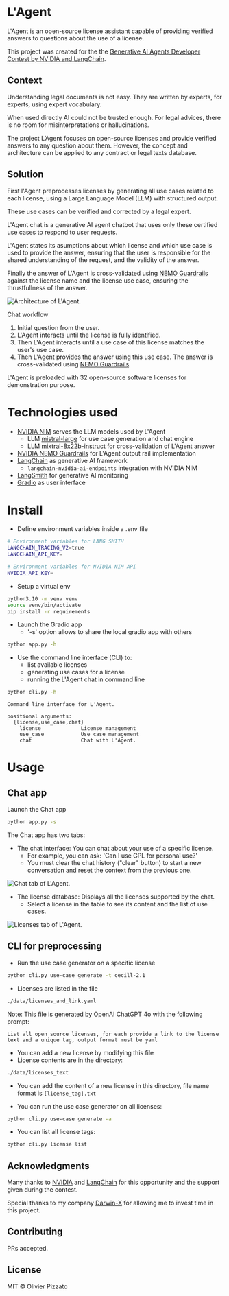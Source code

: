 # L'Agent

L'Agent is an open-source license assistant capable of providing verified answers to questions about the use of a license. 

This project was created for the the [Generative AI Agents Developer Contest by NVIDIA and LangChain](https://www.nvidia.com/en-us/ai-data-science/generative-ai/developer-contest-with-langchain/).

## Context
  
Understanding legal documents is not easy. They are written by experts, for experts, using expert vocabulary.
  
When used directly AI could not be trusted enough. For legal advices, there is no room for misinterpretations or hallucinations.

The project L’Agent  focuses on open-source licenses and provide verified answers to any question about them.  However, the concept and architecture can be applied to any contract or legal texts database.

## Solution

First l'Agent preprocesses licenses by generating all use cases related to each license, using a Large Language Model (LLM) with structured output.

These use cases can be verified and corrected by a legal expert.

L'Agent chat is a generative AI agent chatbot that uses only these certified use cases to respond to user requests.

L'Agent states its asumptions about which license and which use case is used to provide the answer, ensuring that the user is responsible for the shared understanding of the request, and the validity of the answer.

Finally the answer of L'Agent is cross-validated using [NEMO Guardrails](https://docs.nvidia.com/nemo/guardrails/index.html) against the license name and the license use case, ensuring the thrustfullness of the answer.

![Architecture of L'Agent.](./assets/images/lagent_architecture.png)

Chat workflow
  1. Initial question from the user.
  2. L'Agent interacts until the license is fully identified.
  3. Then L'Agent interacts until a use case of this license matches the user's use case.
  4. Then L'Agent provides the answer using this use case. The answer is cross-validated using [NEMO Guardrails](https://docs.nvidia.com/nemo/guardrails/index.html).

L'Agent is preloaded with 32 open-source software licenses for demonstration purpose.

# Technologies used

* [NVIDIA NIM](https://build.nvidia.com/explore/discover) serves the LLM models used by L'Agent
  * LLM [mistral-large](https://build.nvidia.com/mistralai/mistral-large) for use case generation and chat engine
  * LLM [mixtral-8x22b-instruct](https://build.nvidia.com/mistralai/mixtral-8x22b-instruct) for cross-validation of L'Agent answer
* [NVIDIA NEMO Guardrails](https://docs.nvidia.com/nemo/guardrails/index.html) for L'Agent output rail implementation
* [LangChain](https://www.langchain.com/langchain) as generative AI framework 
    * ```langchain-nvidia-ai-endpoints``` integration with NVIDIA NIM
* [LangSmith](https://www.langchain.com/langsmith) for generative AI monitoring
* [Gradio](https://www.gradio.app/) as user interface 


# Install

* Define environment variables inside a .env file

```sh
# Environment variables for LANG SMITH
LANGCHAIN_TRACING_V2=true
LANGCHAIN_API_KEY=

# Environment variables for NVIDIA NIM API
NVIDIA_API_KEY=
```

* Setup a virtual env

```sh
python3.10 -m venv venv
source venv/bin/activate
pip install -r requirements
```

* Launch the Gradio app
  * '-s' option allows to share the local gradio app with others

```sh
python app.py -h
```

* Use the command line interface (CLI) to: 
  * list available licenses
  * generating use cases for a license
  * running the L'Agent chat in command line

```sh
python cli.py -h
```
```
Command line interface for L'Agent.

positional arguments:
  {license,use_case,chat}
    license             License management
    use_case            Use case management
    chat                Chat with L'Agent.
```


# Usage

## Chat app

Launch the Chat app
```sh
python app.py -s
```

The Chat app has two tabs:
* The chat interface: You can chat about your use of a specific license.
  * For example, you can ask: 'Can I use GPL for personal use?'
  * You must clear the chat history ("clear" button) to start a new conversation and reset the context from the previous one.

![Chat tab of L'Agent.](./assets/images/lagent_chat.png)

* The license database: Displays all the licenses supported by the chat.
  * Select a license in the table to see its content and the list of use cases.

![Licenses tab of L'Agent.](./assets/images/lagent_licenses.png)

## CLI for preprocessing 

* Run the use case generator on a specific license

```sh
python cli.py use-case generate -t cecill-2.1
```

* Licenses are listed in the file 

```sh
./data/licenses_and_link.yaml
```

Note: This file is generated by OpenAI ChatGPT 4o with the following prompt:

```text
List all open source licenses, for each provide a link to the license text and a unique tag, output format must be yaml
```

* You can add a new license by modifying this file
* License contents are in the directory:

```sh
./data/licenses_text
```

* You can add the content of a new license in this directory, file name format is ```[license_tag].txt ```

* You can run the use case generator on all licenses:

```sh
python cli.py use-case generate -a
```

* You can list all license tags:

```sh
python cli.py license list
```

## Acknowledgments

Many thanks to [NVIDIA](https://www.nvidia.com/fr-fr/) and [LangChain](https://www.langchain.com/) for this opportunity and the support given during the contest.

Special thanks to my company [Darwin-X](https://www.darwin-x.com/) for allowing me to invest time in this project.

## Contributing

PRs accepted.

## License

MIT © Olivier Pizzato